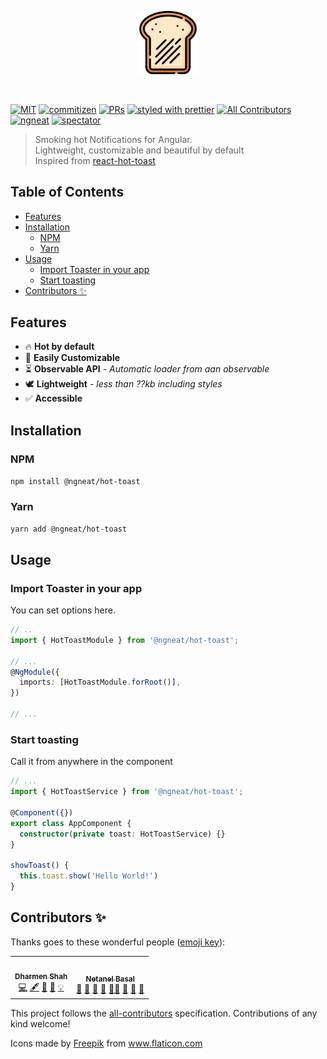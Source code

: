 <p align="center">
 <img width="20%" height="20%" src="./assets/logo.svg">
</p>

<br />

[![MIT](https://img.shields.io/packagist/l/doctrine/orm.svg?style=flat-square)]()
[![commitizen](https://img.shields.io/badge/commitizen-friendly-brightgreen.svg?style=flat-square)]()
[![PRs](https://img.shields.io/badge/PRs-welcome-brightgreen.svg?style=flat-square)]()
[![styled with prettier](https://img.shields.io/badge/styled_with-prettier-ff69b4.svg?style=flat-square)](https://github.com/prettier/prettier)
[![All Contributors](https://img.shields.io/badge/all_contributors-0-orange.svg?style=flat-square)](#contributors-)
[![ngneat](https://img.shields.io/badge/@-ngneat-383636?style=flat-square&labelColor=8f68d4)](https://github.com/ngneat/)
[![spectator](https://img.shields.io/badge/tested%20with-spectator-2196F3.svg?style=flat-square)]()

> Smoking hot  Notifications for Angular.<br>
> Lightweight, customizable and beautiful by default<br>
> Inspired from [react-hot-toast](https://github.com/timolins/react-hot-toast)

## Table of Contents <!-- omit in toc -->

- [Features](#features)
- [Installation](#installation)
  - [NPM](#npm)
  - [Yarn](#yarn)
- [Usage](#usage)
  - [Import Toaster in your app](#import-toaster-in-your-app)
  - [Start toasting](#start-toasting)
- [Contributors ✨](#contributors-)

## Features

- 🔥 **Hot by default**
- 🔩 **Easily Customizable**
- ⏳ **Observable API** - _Automatic loader from aan observable_
- 🕊 **Lightweight** - _less than ??kb including styles_
- ✅ **Accessible**

## Installation

### NPM

`npm install @ngneat/hot-toast`

### Yarn

`yarn add @ngneat/hot-toast`

## Usage

### Import Toaster in your app

You can set options here.

```typescript
// ..
import { HotToastModule } from '@ngneat/hot-toast';

// ...
@NgModule({
  imports: [HotToastModule.forRoot()],
})

// ...
```

### Start toasting

Call it from anywhere in the component

```typescript
// ...
import { HotToastService } from '@ngneat/hot-toast';

@Component({})
export class AppComponent {
  constructor(private toast: HotToastService) {}
}

showToast() {
  this.toast.show('Hello World!')
}
```

## Contributors ✨

Thanks goes to these wonderful people ([emoji key](https://allcontributors.org/docs/en/emoji-key)):

<!-- ALL-CONTRIBUTORS-LIST:START - Do not remove or modify this section -->
<!-- prettier-ignore-start -->
<!-- markdownlint-disable -->
<table>
  <tr>
    <td align="center"><a href="https://github.com/shhdharmen"><img src="https://avatars3.githubusercontent.com/u/6831283?v=4?s=100" width="100px;" alt=""/><br /><sub><b>Dharmen Shah</b></sub></a><br /><a href="https://github.com/@ngneat/hot-toast/commits?author=shhdharmen" title="Code">💻</a> <a href="#content-shhdharmen" title="Content">🖋</a> <a href="#design-shhdharmen" title="Design">🎨</a> <a href="https://github.com/@ngneat/hot-toast/commits?author=shhdharmen" title="Documentation">📖</a> <a href="#example-shhdharmen" title="Examples">💡</a></td>
    <td align="center"><a href="https://www.netbasal.com/"><img src="https://avatars1.githubusercontent.com/u/6745730?v=4?s=100" width="100px;" alt=""/><br /><sub><b>Netanel Basal</b></sub></a><br /><a href="https://github.com/@ngneat/hot-toast/issues?q=author%3ANetanelBasal" title="Bug reports">🐛</a> <a href="#business-NetanelBasal" title="Business development">💼</a> <a href="#ideas-NetanelBasal" title="Ideas, Planning, & Feedback">🤔</a> <a href="#maintenance-NetanelBasal" title="Maintenance">🚧</a> <a href="#mentoring-NetanelBasal" title="Mentoring">🧑‍🏫</a> <a href="#projectManagement-NetanelBasal" title="Project Management">📆</a> <a href="#research-NetanelBasal" title="Research">🔬</a> <a href="https://github.com/@ngneat/hot-toast/pulls?q=is%3Apr+reviewed-by%3ANetanelBasal" title="Reviewed Pull Requests">👀</a></td>
  </tr>
</table>

<!-- markdownlint-restore -->
<!-- prettier-ignore-end -->

<!-- ALL-CONTRIBUTORS-LIST:END -->

This project follows the [all-contributors](https://github.com/all-contributors/all-contributors) specification. Contributions of any kind welcome!

<div>Icons made by <a href="http://www.freepik.com/" title="Freepik">Freepik</a> from <a href="https://www.flaticon.com/" title="Flaticon">www.flaticon.com</a></div>
